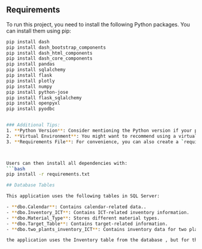 ## Requirements

To run this project, you need to install the following Python packages. You can install them using pip:

```bash
pip install dash
pip install dash_bootstrap_components
pip install dash_html_components
pip install dash_core_components
pip install pandas
pip install sqlalchemy
pip install flask
pip install plotly
pip install numpy
pip install python-jose
pip install flask_sqlalchemy
pip install openpyxl
pip install pyodbc


### Additional Tips:
1. **Python Version**: Consider mentioning the Python version if your project is compatible with specific versions.
2. **Virtual Environment**: You might want to recommend using a virtual environment (like `venv` or `conda`) to manage dependencies.
3. **Requirements File**: For convenience, you can also create a `requirements.txt` file with the following content:



Users can then install all dependencies with:
```bash
pip install -r requirements.txt

## Database Tables

This application uses the following tables in SQL Server:

- **dbo.Calendar**: Contains calendar-related data..
- **dbo.Inventory_ICT**: Contains ICT-related inventory information.
- **dbo.Material_Type**: Stores different material types.
- **dbo.Target_Table**: Contains target-related information.
- **dbo.two_plants_inventory_ICT**: Contains inventory data for two plants.

the application uses the Inventory table from the database , but for the STR it uses the excel file located in the data directory !


